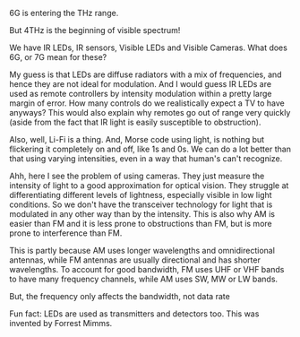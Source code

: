 6G is entering the THz range.

But 4THz is the beginning of visible spectrum!

We have IR LEDs, IR sensors, Visible LEDs and Visible Cameras.
What does 6G, or 7G mean for these?

My guess is that LEDs are diffuse radiators with a mix of frequencies, and hence they are not ideal for modulation.
And I would guess IR LEDs are used as remote controllers by intensity modulation within a pretty large margin of error.
How many controls do we realistically expect a TV to have anyways? This would also explain why remotes go out of range very quickly (aside from the fact that IR light is easily susceptible to obstruction).

Also, well, Li-Fi is a thing. And, Morse code using light, is nothing but flickering it completely on and off, like 1s and 0s. We can do a lot better than that using varying intensities, even in a way that human's can't recognize.

Ahh, here I see the problem of using cameras. They just measure the intensity of light to a good approximation for optical vision. They struggle at differentiating different levels of lightness, especially visible in low light conditions. So we don't have the transceiver technology for light that is modulated in any other way than by the intensity. This is also why AM is easier than FM and it is less prone to obstructions than FM, but is more prone to interference than FM.

This is partly because AM uses longer wavelengths and omnidirectional antennas, while FM antennas are usually directional and has shorter wavelengths. To account for good bandwidth, FM uses UHF or VHF bands to have many frequency channels, while AM uses SW, MW or LW bands.

But, the frequency only affects the bandwidth, not data rate

Fun fact: LEDs are used as transmitters and detectors too. This was invented by Forrest Mimms.

